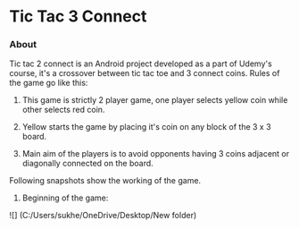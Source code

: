 # Tic Tac 3 Connect

### About
Tic tac 2 connect is an Android project developed as a part of Udemy's course, it's a crossover between tic tac toe and 3 connect coins. Rules of the game go like this:

1. This game is strictly 2 player game, one player selects yellow coin while other selects red coin.

2. Yellow starts the game by placing it's coin on any block of the 3 x 3 board.

3. Main aim of the players is to avoid opponents having 3 coins adjacent or diagonally connected on the board.

Following snapshots show the working of the game.

1. Beginning of the game:

![] (C:/Users/sukhe/OneDrive/Desktop/New folder)
